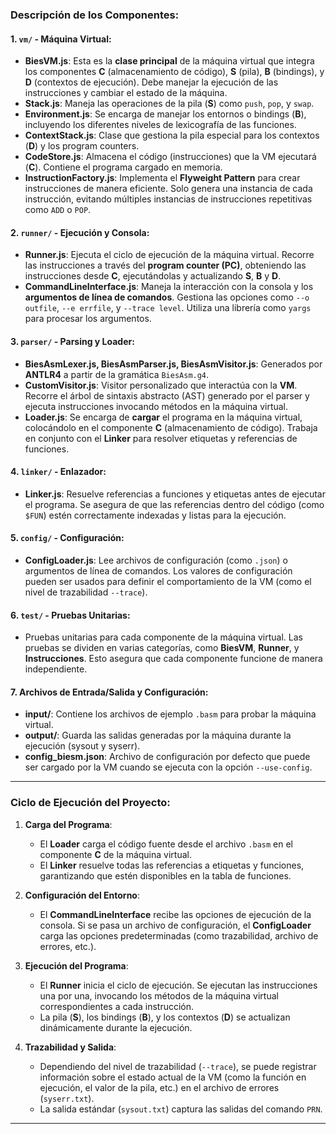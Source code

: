 
### Descripción de los Componentes:

#### 1. **`vm/` - Máquina Virtual**:
   - **BiesVM.js**: Esta es la **clase principal** de la máquina virtual que integra los componentes **C** (almacenamiento de código), **S** (pila), **B** (bindings), y **D** (contextos de ejecución). Debe manejar la ejecución de las instrucciones y cambiar el estado de la máquina.
   - **Stack.js**: Maneja las operaciones de la pila (**S**) como `push`, `pop`, y `swap`.
   - **Environment.js**: Se encarga de manejar los entornos o bindings (**B**), incluyendo los diferentes niveles de lexicografía de las funciones.
   - **ContextStack.js**: Clase que gestiona la pila especial para los contextos (**D**) y los program counters.
   - **CodeStore.js**: Almacena el código (instrucciones) que la VM ejecutará (**C**). Contiene el programa cargado en memoria.
   - **InstructionFactory.js**: Implementa el **Flyweight Pattern** para crear instrucciones de manera eficiente. Solo genera una instancia de cada instrucción, evitando múltiples instancias de instrucciones repetitivas como `ADD` o `POP`.

#### 2. **`runner/` - Ejecución y Consola**:
   - **Runner.js**: Ejecuta el ciclo de ejecución de la máquina virtual. Recorre las instrucciones a través del **program counter (PC)**, obteniendo las instrucciones desde **C**, ejecutándolas y actualizando **S**, **B** y **D**.
   - **CommandLineInterface.js**: Maneja la interacción con la consola y los **argumentos de línea de comandos**. Gestiona las opciones como `--o outfile`, `--e errfile`, y `--trace level`. Utiliza una librería como `yargs` para procesar los argumentos.

#### 3. **`parser/` - Parsing y Loader**:
   - **BiesAsmLexer.js, BiesAsmParser.js, BiesAsmVisitor.js**: Generados por **ANTLR4** a partir de la gramática `BiesAsm.g4`.
   - **CustomVisitor.js**: Visitor personalizado que interactúa con la **VM**. Recorre el árbol de sintaxis abstracto (AST) generado por el parser y ejecuta instrucciones invocando métodos en la máquina virtual.
   - **Loader.js**: Se encarga de **cargar** el programa en la máquina virtual, colocándolo en el componente **C** (almacenamiento de código). Trabaja en conjunto con el **Linker** para resolver etiquetas y referencias de funciones.

#### 4. **`linker/` - Enlazador**:
   - **Linker.js**: Resuelve referencias a funciones y etiquetas antes de ejecutar el programa. Se asegura de que las referencias dentro del código (como `$FUN`) estén correctamente indexadas y listas para la ejecución.

#### 5. **`config/` - Configuración**:
   - **ConfigLoader.js**: Lee archivos de configuración (como `.json`) o argumentos de línea de comandos. Los valores de configuración pueden ser usados para definir el comportamiento de la VM (como el nivel de trazabilidad `--trace`).

#### 6. **`test/` - Pruebas Unitarias**:
   - Pruebas unitarias para cada componente de la máquina virtual. Las pruebas se dividen en varias categorías, como **BiesVM**, **Runner**, y **Instrucciones**. Esto asegura que cada componente funcione de manera independiente.

#### 7. **Archivos de Entrada/Salida y Configuración**:
   - **input/**: Contiene los archivos de ejemplo `.basm` para probar la máquina virtual.
   - **output/**: Guarda las salidas generadas por la máquina durante la ejecución (sysout y syserr).
   - **config_biesm.json**: Archivo de configuración por defecto que puede ser cargado por la VM cuando se ejecuta con la opción `--use-config`.

---

### Ciclo de Ejecución del Proyecto:

1. **Carga del Programa**:
   - El **Loader** carga el código fuente desde el archivo `.basm` en el componente **C** de la máquina virtual.
   - El **Linker** resuelve todas las referencias a etiquetas y funciones, garantizando que estén disponibles en la tabla de funciones.

2. **Configuración del Entorno**:
   - El **CommandLineInterface** recibe las opciones de ejecución de la consola. Si se pasa un archivo de configuración, el **ConfigLoader** carga las opciones predeterminadas (como trazabilidad, archivo de errores, etc.).

3. **Ejecución del Programa**:
   - El **Runner** inicia el ciclo de ejecución. Se ejecutan las instrucciones una por una, invocando los métodos de la máquina virtual correspondientes a cada instrucción.
   - La pila (**S**), los bindings (**B**), y los contextos (**D**) se actualizan dinámicamente durante la ejecución.

4. **Trazabilidad y Salida**:
   - Dependiendo del nivel de trazabilidad (`--trace`), se puede registrar información sobre el estado actual de la VM (como la función en ejecución, el valor de la pila, etc.) en el archivo de errores (`syserr.txt`).
   - La salida estándar (`sysout.txt`) captura las salidas del comando `PRN`.

---

